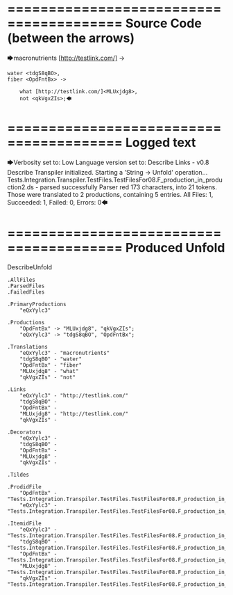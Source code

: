 ========================================
Source Code (between the arrows)
========================================

🡆macronutrients [http://testlink.com/]<eQxYylc3> ->

    water <tdgS8qBO>,
	fiber <OpdFntBx> ->

        what [http://testlink.com/]<MLUxjdg8>,
        not <qkVgxZIs>;🡄

========================================
Logged text
========================================

🡆Verbosity set to: Low
Language version set to: Describe Links - v0.8
Describe Transpiler initialized.
Starting a 'String -> Unfold' operation...
Tests.Integration.Transpiler.TestFiles.TestFilesFor08.F_production_in_production2.ds - parsed successfully
Parser red 173 characters, into 21 tokens.
Those were translated to 2 productions, containing 5 entries.
All Files: 1, Succeeded: 1, Failed: 0, Errors: 0🡄

========================================
Produced Unfold
========================================

DescribeUnfold

    .AllFiles
    .ParsedFiles
    .FailedFiles

    .PrimaryProductions
        "eQxYylc3" 

    .Productions
        "OpdFntBx" -> "MLUxjdg8", "qkVgxZIs";
        "eQxYylc3" -> "tdgS8qBO", "OpdFntBx";

    .Translations
        "eQxYylc3" - "macronutrients"
        "tdgS8qBO" - "water"
        "OpdFntBx" - "fiber"
        "MLUxjdg8" - "what"
        "qkVgxZIs" - "not"

    .Links
        "eQxYylc3" - "http://testlink.com/"
        "tdgS8qBO" - 
        "OpdFntBx" - 
        "MLUxjdg8" - "http://testlink.com/"
        "qkVgxZIs" - 

    .Decorators
        "eQxYylc3" - 
        "tdgS8qBO" - 
        "OpdFntBx" - 
        "MLUxjdg8" - 
        "qkVgxZIs" - 

    .Tildes

    .ProdidFile
        "OpdFntBx" - "Tests.Integration.Transpiler.TestFiles.TestFilesFor08.F_production_in_production2.ds"
        "eQxYylc3" - "Tests.Integration.Transpiler.TestFiles.TestFilesFor08.F_production_in_production2.ds"

    .ItemidFile
        "eQxYylc3" - "Tests.Integration.Transpiler.TestFiles.TestFilesFor08.F_production_in_production2.ds"
        "tdgS8qBO" - "Tests.Integration.Transpiler.TestFiles.TestFilesFor08.F_production_in_production2.ds"
        "OpdFntBx" - "Tests.Integration.Transpiler.TestFiles.TestFilesFor08.F_production_in_production2.ds"
        "MLUxjdg8" - "Tests.Integration.Transpiler.TestFiles.TestFilesFor08.F_production_in_production2.ds"
        "qkVgxZIs" - "Tests.Integration.Transpiler.TestFiles.TestFilesFor08.F_production_in_production2.ds"

